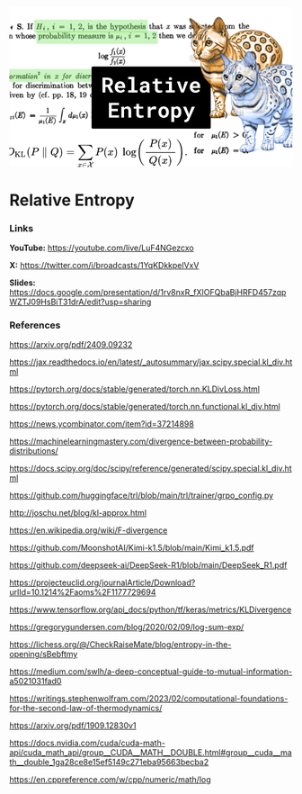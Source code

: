 ![thumbnail](thumbnail.png)

# Relative Entropy

### Links

**YouTube:** https://youtube.com/live/LuF4NGezcxo

**X:** https://twitter.com/i/broadcasts/1YqKDkkpelVxV

**Slides:** https://docs.google.com/presentation/d/1rv8nxR_fXIOFQbaBjHRFD457zqpWZTJ09HsBiT31drA/edit?usp=sharing

### References

https://arxiv.org/pdf/2409.09232

https://jax.readthedocs.io/en/latest/_autosummary/jax.scipy.special.kl_div.html

https://pytorch.org/docs/stable/generated/torch.nn.KLDivLoss.html

https://pytorch.org/docs/stable/generated/torch.nn.functional.kl_div.html

https://news.ycombinator.com/item?id=37214898

https://machinelearningmastery.com/divergence-between-probability-distributions/

https://docs.scipy.org/doc/scipy/reference/generated/scipy.special.kl_div.html

https://github.com/huggingface/trl/blob/main/trl/trainer/grpo_config.py

http://joschu.net/blog/kl-approx.html

https://en.wikipedia.org/wiki/F-divergence

https://github.com/MoonshotAI/Kimi-k1.5/blob/main/Kimi_k1.5.pdf

https://github.com/deepseek-ai/DeepSeek-R1/blob/main/DeepSeek_R1.pdf

https://projecteuclid.org/journalArticle/Download?urlId=10.1214%2Faoms%2F1177729694

https://www.tensorflow.org/api_docs/python/tf/keras/metrics/KLDivergence

https://gregorygundersen.com/blog/2020/02/09/log-sum-exp/

https://lichess.org/@/CheckRaiseMate/blog/entropy-in-the-opening/sBebftmy

https://medium.com/swlh/a-deep-conceptual-guide-to-mutual-information-a5021031fad0

https://writings.stephenwolfram.com/2023/02/computational-foundations-for-the-second-law-of-thermodynamics/

https://arxiv.org/pdf/1909.12830v1

https://docs.nvidia.com/cuda/cuda-math-api/cuda_math_api/group__CUDA__MATH__DOUBLE.html#group__cuda__math__double_1ga28ce8e15ef5149c271eba95663becba2

https://en.cppreference.com/w/cpp/numeric/math/log